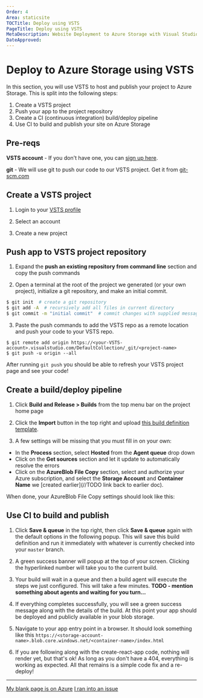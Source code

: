 ```yaml
---
Order: 4
Area: staticsite
TOCTitle: Deploy using VSTS
PageTitle: Deploy using VSTS
MetaDescription: Website Deployment to Azure Storage with Visual Studio Code
DateApproved:
---
```

# Deploy to Azure Storage using VSTS

In this section, you will use VSTS to host and publish your project to Azure Storage. This is split into the following steps:

1. Create a VSTS project
2. Push your app to the project repository
3. Create a CI (continuous integration) build/deploy pipeline
4. Use CI to build and publish your site on Azure Storage

## Pre-reqs
**VSTS account** - If you don't have one, you can [sign up here](https://www.visualstudio.com/team-services/).

**git** - We will use git to push our code to our VSTS project.
Get it from [git-scm.com](https://git-scm.com/downloads)

## Create a VSTS project

1. Login to your [VSTS profile](http://app.vsaex.visualstudio.com)

2. Select an account

3. Create a new project

## Push app to VSTS project repository

1. Expand the **push an existing repository from command line** section and copy the push commands

2. Open a terminal at the root of the project we generated (or your own project), initialize a git repository, and make an initial commit.

```bash
$ git init  # create a git repository
$ git add -A  # recursively add all files in current directory
$ git commit -m "initial commit"  # commit changes with supplied message
```

3. Paste the push commands to add the VSTS repo as a remote location and push your code to your VSTS repo.

```
$ git remote add origin https://<your-VSTS-account>.visualstudio.com/DefaultCollection/_git/<project-name>
$ git push -u origin --all
```

After running `git push` you should be able to refresh your VSTS project page and see your code!

## Create a build/deploy pipeline

1. Click **Build and Release > Builds** from the top menu bar on the project home page

2. Click the **Import** button in the top right and upload [this build definition template](https://raw.githubusercontent.com/bowdenk7/React-VSTS-build-definition/master/storage-deploy.json).

3. A few settings will be missing that you must fill in on your own:
- In the **Process** section, select **Hosted** from the **Agent queue** drop down
- Click on the **Get sources** section and let it update to automatically resolve the errors
- Click on the **AzureBlob File Copy** section, select and authorize your Azure subscription, and select the **Storage Account** and **Container Name** we [created earlier](//TODO link back to earlier doc).

When done, your AzureBlob File Copy settings should look like this:

## Use CI to build and publish

1. Click **Save & queue** in the top right, then click **Save & queue** again with the default options in the following popup.
This will save this build definition and run it immediately with whatever is currently checked into your `master` branch.

2. A green success banner will popup at the top of your screen.
Clicking the hyperlinked number will take you to the current build.

3. Your build will wait in a queue and then a build agent will execute the steps we just configured.
This will take a few minutes.
**TODO - mention something about agents and waiting for you turn...**

4. If everything completes successfully, you will see a green success message along with the details of the build.
At this point your app should be deployed and publicly available in your blob storage.

5. Navigate to your app entry point in a browser.
It should look something like this `https://<storage-account-name>.blob.core.windows.net/<container-name>/index.html`

6. If you are following along with the create-react-app code, nothing will render yet, but that's ok!
As long as you don't have a 404, everything is working as expected.
All that remains is a simple code fix and a re-deploy!
----

<a class="tutorial-next-btn" href="/tutorials/static-website/tailing-logs">My blank page is on Azure</a> <a class="tutorial-feedback-btn" onclick="reportIssue('node-deployment-staticwebsite', 'deploy-VSTS')" href="javascript:void(0)">I ran into an issue</a>
